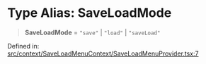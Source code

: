 # Type Alias: SaveLoadMode

> **SaveLoadMode** = `"save"` \| `"load"` \| `"saveLoad"`

Defined in: [src/context/SaveLoadMenuContext/SaveLoadMenuProvider.tsx:7](https://github.com/laruss/react-text-game/blob/6b9098a8e439fedc8e81574fd40f3e2840d770e8/packages/ui/src/context/SaveLoadMenuContext/SaveLoadMenuProvider.tsx#L7)
